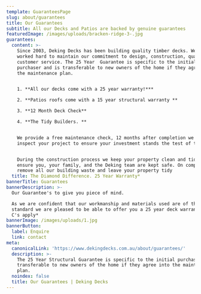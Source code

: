 ```yaml
---
template: GuaranteesPage
slug: about/guarantees
title: Our Guarantees
subtitle: All our Decks and Patios are backed by genuine guarantees
featuredImage: /images/uploads/bracken-ridge-3-.jpg
guarantees:
  content: >-
    Since 2003, Deking Decks has been building quality timber decks. We have
    worked hard to maintain our commitment to design, construction, quality and
    customer service. The 25 Year  Guarantee is specific to the initial
    purchaser and is transferable to new owners of the home if they agree into
    the maintenance plan.


    1. **All our decks come with a 25 year warranty!***

    2. **Patios roofs come with a 15 year structural warranty **

    3. **12 Month Deck Check**

    4. **The Tidy Builders. **


    We provide a free maintenance check, 12 months after completion we return to
    inspect your project to ensure your investment stands the test of time.


    During the construction process we keep your property clean and tidy to
    ensure you, your family, and the Deking team are kept safe. On completion we
    remove all our building waste and leave your property tidy
  title: The Diamond Difference. 25 Year Warranty*
bannerTitle: Guarantees
bannerDescription: >-
  Our Guarantee's to give you piece of mind.

  As we are confident that our workmanship and materials used are of the highest
  standard we are pleased to be able to offer you a 25 year deck warranty. T's &
  C's apply*
bannerImage: /images/uploads/1.jpg
bannerButton:
  label: Enquire
  link: contact
meta:
  canonicalLink: 'https://www.dekingdecks.com.au/about/guarantees/'
  description: >-
    The 25 Year Structural Guarantee is specific to the initial purchaser and is
    transferable to new owners of the home if they agree into the maintenance
    plan.
  noindex: false
  title: Our Guarantees | Deking Decks
---
```


